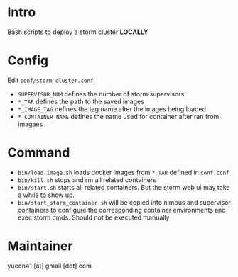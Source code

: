 # Intro

Bash scripts to deploy a storm cluster **LOCALLY**

# Config

Edit `conf/storm_cluster.conf`

* `SUPERVISOR_NUM` defines the number of storm supervisors.
* `*_TAR` defines the path to the saved images
* `*_IMAGE_TAG` defines the tag name after the images being loaded
* `*_CONTAINER_NAME` defines the name used for container after ran from imagaes

# Command

* `bin/load_image.sh` loads docker images from `*_TAR` defined in `conf.conf`
* `bin/kill.sh` stops and rm all related containers
* `bin/start.sh` starts all related containers. But the storm web ui may take a while to show up.
* `bin/start_storm_container.sh` will be copied into nimbus and supervisor containers to configure the corresponding container environments and exec storm cmds. Should not be executed manually

# Maintainer

yuecn41 [at] gmail [dot] com
